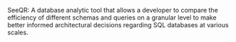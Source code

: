 SeeQR: A database analytic tool that allows a developer to compare the efficiency of different schemas and queries on a granular level to make better informed architectural decisions regarding SQL databases at various scales.